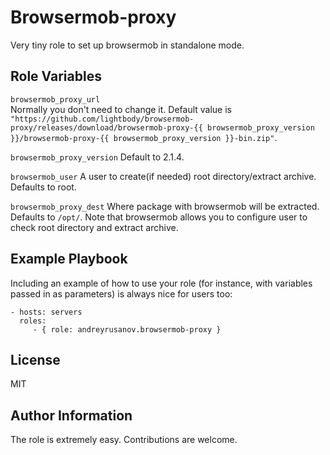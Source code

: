 Browsermob-proxy
================

Very tiny role to set up browsermob in standalone mode. 


Role Variables
--------------

`browsermob_proxy_url`   
Normally you don't need to change it. Default value is `"https://github.com/lightbody/browsermob-proxy/releases/download/browsermob-proxy-{{ browsermob_proxy_version }}/browsermob-proxy-{{ browsermob_proxy_version }}-bin.zip"`.

`browsermob_proxy_version`
Default to 2.1.4.

`browsermob_user`
A user to create(if needed) root directory/extract archive. Defaults to root. 

`browsermob_proxy_dest`
Where package with browsermob will be extracted. Defaults to `/opt/`. Note that browsermob allows
you to configure user to check root directory and extract archive. 
 

Example Playbook
----------------

Including an example of how to use your role (for instance, with variables passed in as parameters) is always nice for users too:

    - hosts: servers
      roles:
         - { role: andreyrusanov.browsermob-proxy }

License
-------

MIT

Author Information
------------------

The role is extremely easy. Contributions are welcome.
